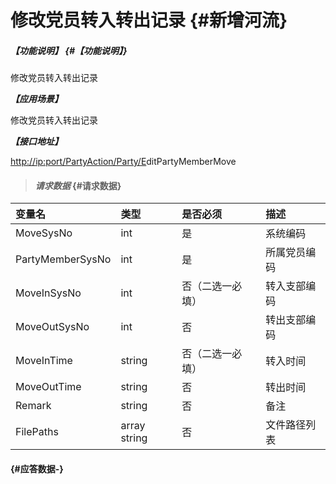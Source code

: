 # 修改党员转入转出记录 {#新增河流}

##### _【功能说明】_ {#【功能说明】}

修改党员转入转出记录

_**【应用场景】**_

修改党员转入转出记录

_**【接口地址】**_

[http://ip:port/PartyAction/Party/E](http://ip:port/HMAction/River/AddRiver)ditPartyMemberMove

> #### _请求数据_ {#请求数据}

| 变量名 | 类型 | 是否必须 | 描述 |
| :--- | :--- | :--- | :--- |
| MoveSysNo | int | 是 | 系统编码 |
| PartyMemberSysNo | int | 是 | 所属党员编码 |
| MoveInSysNo | int | 否（二选一必填） | 转入支部编码 |
| MoveOutSysNo | int | 否 | 转出支部编码 |
| MoveInTime | string | 否（二选一必填） | 转入时间 |
| MoveOutTime | string | 否 | 转出时间 |
| Remark | string | 否 | 备注 |
| FilePaths | array string | 否 | 文件路径列表 |

####  {#应答数据-}



